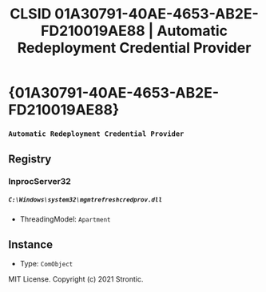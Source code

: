 ﻿---
title: "CLSID 01A30791-40AE-4653-AB2E-FD210019AE88 | Automatic Redeployment Credential Provider"
excerpt: What is COM-Object CLSID 01A30791-40AE-4653-AB2E-FD210019AE88?
---

# {01A30791-40AE-4653-AB2E-FD210019AE88}

### `Automatic Redeployment Credential Provider`

## Registry


### InprocServer32

##### `C:\Windows\system32\mgmtrefreshcredprov.dll`
* ThreadingModel: `Apartment`

## Instance

* Type: `ComObject`

MIT License. Copyright (c) 2021 Strontic.


